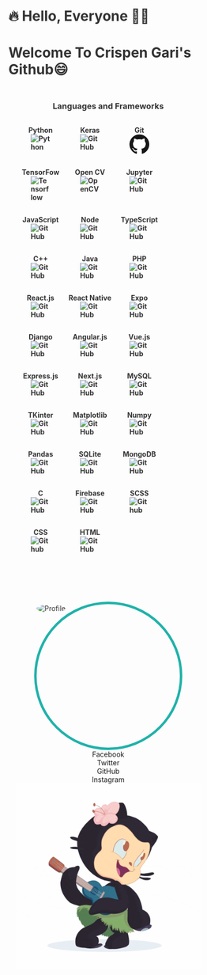 <style>
    *{
        box-sizing: border-box;
        color: #333;
                font-family: -apple-system, BlinkMacSystemFont, 'Segoe UI', Roboto, Oxygen, Ubuntu, Cantarell, 'Open Sans', 'Helvetica Neue', sans-serif !important;
    }
    .crispen{
        display: flex;
        padding: 5px !important ;
        border-radius: 5px;
        margin: 10px !important;
        justify-content: space-around;
        user-select: none;
        user-zoom: none;
        flex-direction:column;
        align-items: center;
    }
    .crispen__left{
        display: flex;
        flex-wrap: wrap;
    }
    .crispen__left>p{
        display: flex;
        align-items: center;
        font-weight: bold;
        flex-direction: column;
        width: 100px;
        flex-wrap: wrap-reverse;
    }
    .crispen__left>p>img{
        width: 40px;
        object-fit: contain;
    }
    .crispen__left>p>img:nth-child(2){
        width: 200px !important;
    }
    .profile__container{
        width: 300px !important;
        height: 300px !important;
        border: 5px solid lightseagreen;
        border-radius: 50%;
    }
     .profile__container>img{
        width: 300px !important;
        height: 300px !important;
        object-fit: contain;
        overflow: hidden;
        border-radius: 50%;
     }
     .crispen__profile{
         display: flex;
         flex-direction: column;
         align-items: center;
         justify-content: center;
         width: 100%;
     }
 
     .crispen__profile__buttons>a {
  background-color:black !important;
  border: none;
  color: #ffffff;
  outline: none;
  padding: 2px 20px;
  position: relative;
  cursor: pointer;
  width: 300px;
  margin: 10px;
}
.crispen__profile__buttons{
    display: flex;
    width: 100%;
    justify-content: space-around;
    align-items: center;

}
.crispen__profile__buttons>a:before,
.crispen__profile__buttons>a:after {
  border: 0 solid transparent;
  transition: all 0.3s;
  content: "";
  height: 0;
  position: absolute;
  width: 24px;
}

.crispen__profile__buttons>a:before {
  border-top: 2px solid lightseagreen;
  right: 0;
  top: -4px;
}

.crispen__profile__buttons>a:after {
  border-bottom: 2px solid lightseagreen;
  bottom: -4px;
  left: 0;
}

.crispen__profile__buttons>a:hover:before,
.crispen__profile__buttons>a:hover:after {
  width: 100%;
}
</style>

# 🔥 Hello, Everyone 👋🔥

<h1>Welcome To Crispen Gari's Github😄</h1>

<div class="crispen">
<h3>Languages and Frameworks</h3>
<div class="crispen__left">

<p>Python <img alt="Python" width="30px" src="https://upload.wikimedia.org/wikipedia/commons/thumb/0/0a/Python.svg/240px-Python.svg.png" /></p>
<p>Keras <img alt="GitHub" width="100px" src="https://upload.wikimedia.org/wikipedia/commons/thumb/a/ae/Keras_logo.svg/1200px-Keras_logo.svg.png" /></p>
<p>Git <img alt="GitHub" width="30px" src="https://raw.githubusercontent.com/github/explore/78df643247d429f6cc873026c0622819ad797942/topics/github/github.png" /></p>
<p>TensorFow <img alt="Tensorflow" width="30px" src="https://upload.wikimedia.org/wikipedia/commons/thumb/2/2d/Tensorflow_logo.svg/800px-Tensorflow_logo.svg.png"/></p>
<p>Open CV <img alt="OpenCV" width="30px" src="https://upload.wikimedia.org/wikipedia/commons/thumb/3/32/OpenCV_Logo_with_text_svg_version.svg/730px-OpenCV_Logo_with_text_svg_version.svg.png" /></p>
<p>Jupyter <img alt="GitHub" width="34px" src="https://jupyter.org/assets/main-logo.svg" /></p>
<p>JavaScript <img src="https://upload.wikimedia.org/wikipedia/commons/thumb/9/99/Unofficial_JavaScript_logo_2.svg/480px-Unofficial_JavaScript_logo_2.svg.png" alt='GitHub'/></p>
<p>Node <img src="https://upload.wikimedia.org/wikipedia/commons/thumb/d/d9/Node.js_logo.svg/1280px-Node.js_logo.svg.png" alt='GitHub'/></p>
<p>TypeScript <img src="https://upload.wikimedia.org/wikipedia/commons/thumb/4/4c/Typescript_logo_2020.svg/1200px-Typescript_logo_2020.svg.png" alt='GitHub'/></p>
<p>C++ <img src="https://upload.wikimedia.org/wikipedia/commons/thumb/1/18/ISO_C%2B%2B_Logo.svg/1200px-ISO_C%2B%2B_Logo.svg.png" alt='GitHub'/></p>
<p>Java <img src="https://brandslogos.com/wp-content/uploads/images/large/java-logo-1.png" alt="GitHub"/></p>
<p>PHP <img src="https://www.php.net/images/logos/new-php-logo.svg" alt='GitHub'/></p>
<p>React.js <img src="https://upload.wikimedia.org/wikipedia/commons/thumb/a/a7/React-icon.svg/1280px-React-icon.svg.png" alt='GitHub'/></p>
<p>React Native <img src="https://brandslogos.com/wp-content/uploads/thumbs/react-native-firebase-logo-vector.svg" alt='GitHub'/></p>
<p>Expo  <img src="https://encrypted-tbn0.gstatic.com/images?q=tbn:ANd9GcRRRS42xTcnXMlC85s502uVAhzdGqq_23-bXA&usqp=CAU" alt='GitHub'/></p>
<p>Django <img src="https://www.djangoproject.com/m/img/logos/django-logo-negative.png" alt='GitHub'/></p>
<p>Angular.js <img src="https://angular.io/assets/images/logos/angular/angular.png" alt='GitHub'/></p>
<p>Vue.js <img src="https://upload.wikimedia.org/wikipedia/commons/thumb/9/95/Vue.js_Logo_2.svg/1184px-Vue.js_Logo_2.svg.png" alt='GitHub'/></p>
<p>Express.js <img src="https://res.cloudinary.com/practicaldev/image/fetch/s--_QMQU86---/c_imagga_scale,f_auto,fl_progressive,h_420,q_auto,w_1000/https://dev-to-uploads.s3.amazonaws.com/i/6dnng3pre04xxdebia1g.png" alt='GitHub'/></p>
<p>Next.js <img src="https://www.honext.io/static/images/next_logo.png" alt='GitHub'/></p>
<p>MySQL <img src="https://download.logo.wine/logo/MySQL/MySQL-Logo.wine.png" alt='GitHub'/></p>
<p>TKinter <img src="https://i2.wp.com/iot4beginners.com/wp-content/uploads/2020/04/65dc5834-de21-4e2e-bd4d-5e0c3c6994dd.jpg?fit=375%2C422&ssl=1" alt='GitHub'/></p>
<p>Matplotlib <img src="https://static.javatpoint.com/tutorial/matplotlib/images/matplotlib-tutorial.png" alt='GitHub'/></p>
<p>Numpy <img src="https://upload.wikimedia.org/wikipedia/commons/thumb/3/31/NumPy_logo_2020.svg/1280px-NumPy_logo_2020.svg.png" alt='GitHub'/></p>
<p>Pandas <img src="https://upload.wikimedia.org/wikipedia/commons/thumb/e/ed/Pandas_logo.svg/1200px-Pandas_logo.svg.png" alt='GitHub'/></p>
<p>SQLite <img src="https://upload.wikimedia.org/wikipedia/commons/thumb/3/38/SQLite370.svg/1280px-SQLite370.svg.png" alt='GitHub'/></p>
<p>MongoDB <img src="https://infinapps.com/wp-content/uploads/2018/10/mongodb-logo.png" alt='GitHub'/></p>
<p>C <img src="https://e7.pngegg.com/pngimages/724/306/png-clipart-c-logo-c-programming-language-icon-letter-c-blue-logo.png" alt='GitHub'/></p>

<p>Firebase <img src="https://firebase.google.com/downloads/brand-guidelines/PNG/logo-vertical.png" alt='GitHub'/></p>
<p>SCSS<img src="https://upload.wikimedia.org/wikipedia/commons/thumb/9/96/Sass_Logo_Color.svg/1200px-Sass_Logo_Color.svg.png" alt="Github"/></p>
<p>CSS<img src="https://upload.wikimedia.org/wikipedia/commons/thumb/d/d5/CSS3_logo_and_wordmark.svg/1200px-CSS3_logo_and_wordmark.svg.png" alt="Github"/></p>
<p>HTML <img src="https://www.w3.org/html/logo/downloads/HTML5_Logo_512.png" alt="GitHub"/></p>
<p></p>
<p></p>
<p></p>
<p></p>
<p></p>
<p></p>
<p></p>
<p></p>
<p></p>
</div>
<div class="crispen__profile">
  <div class="profile__container">
    <img
      src="https://avatars.githubusercontent.com/u/59051957?s=460&u=4505f35994e9953177f258d63b6612d6c8a15678&v=4"
      alt="Profile"
    />
  </div>
  <a >Facebook</a><a>Twitter</a>
  <a>GitHub</a><a>Instagram</a>
</div>

<img src="./dance.gif" alt="GitHub"/>

</div>
